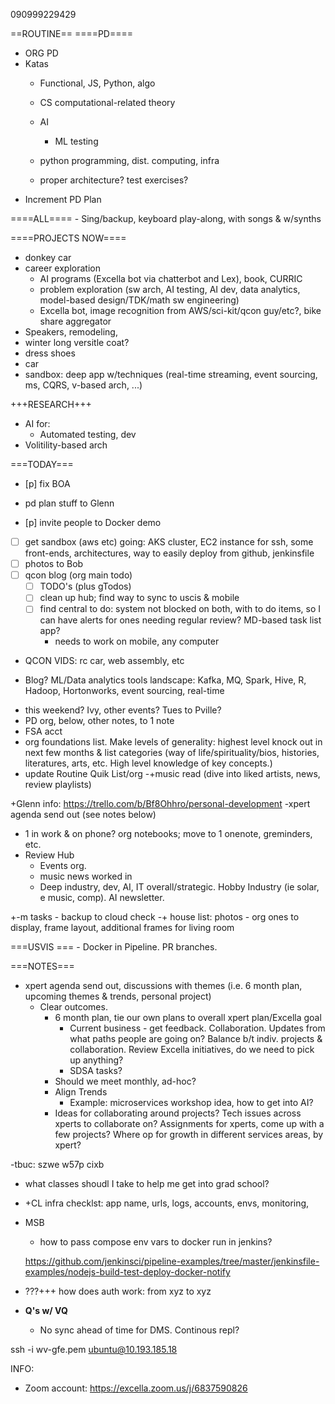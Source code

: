090999229429

==ROUTINE==
====PD====
- ORG PD 
- Katas
    - Functional, JS, Python, algo

    - CS computational-related theory
    - AI
        - ML testing 
    - python programming, dist. computing, infra
    - proper architecture? test exercises?
- Increment PD Plan

====ALL====
    - Sing/backup, keyboard play-along, with songs & w/synths

====PROJECTS NOW====
- donkey car
- career exploration
    - AI programs (Excella bot via chatterbot and Lex), book, CURRIC
    - problem exploration (sw arch, AI testing, AI dev, data analytics, model-based design/TDK/math sw engineering)
    - Excella bot, image recognition from AWS/sci-kit/qcon guy/etc?, bike share aggregator
- Speakers, remodeling, 
- winter long versitle coat?
- dress shoes
- car
- sandbox: deep app w/techniques (real-time streaming, event sourcing, ms, CQRS, v-based arch, ...)

+++RESEARCH+++
- AI for:
    - Automated testing, dev
- Volitility-based arch

===TODAY===
- [p] fix BOA
- pd plan stuff to Glenn

- [p] invite people to Docker demo
- [ ] get sandbox (aws etc) going: AKS cluster, EC2 instance for ssh, some front-ends, architectures, way to easily deploy from github, jenkinsfile
- [ ] photos to Bob
- [ ] qcon blog (org main todo)
    - [ ] TODO's (plus gTodos)
    - [ ] clean up hub; find way to sync to uscis & mobile
    - [ ] find central to do: system not blocked on both, with to do items, so I can have alerts for ones needing regular review? MD-based task list app?
        - needs to work on mobile, any computer


- QCON VIDS: rc car, web assembly, etc
+ Blog? ML/Data analytics tools landscape: Kafka, MQ, Spark, Hive, R, Hadoop, Hortonworks, event sourcing, real-time
- this weekend? Ivy, other events? Tues to Pville?
- PD org, below, other notes, to 1 note
- FSA acct
- org foundations list. Make levels of generality: highest level knock out in next few months & list categories (way of life/spirituality/bios, histories, literatures, arts, etc. High level knowledge of key concepts.)
- update Routine Quik List/org
    -+music read (dive into liked artists, news, review playlists)

+Glenn info: https://trello.com/b/Bf8Ohhro/personal-development
-xpert agenda send out (see notes below)
- 1 in work & on phone? org notebooks; move to 1 onenote, greminders, etc.
- Review Hub
    - Events org.
    - music news worked in
    - Deep industry, dev, AI, IT overall/strategic. Hobby Industry (ie solar, e music, comp). AI newsletter. 

+-m tasks - backup to cloud check
-+ house list: photos - org ones to display, frame layout, additional frames for living room

===USVIS ===
    - Docker in Pipeline. PR branches.


===NOTES===

- xpert agenda send out, discussions with themes (i.e. 6 month plan, upcoming themes & trends, personal project)
    - Clear outcomes.
        - 6 month plan, tie our own plans to overall xpert plan/Excella goal
            - Current business - get feedback. Collaboration. Updates from what paths people are going on? Balance b/t indiv. projects & collaboration. Review Excella initiatives, do we need to pick up anything?
            - SDSA tasks?
        - Should we meet monthly, ad-hoc?
        - Align Trends
            - Example: microservices workshop idea, how to get into AI?
        - Ideas for collaborating around projects? Tech issues across xperts to collaborate on? Assignments for xperts, come up with a few projects? Where op for growth in different services areas, by xpert?

-tbuc: szwe w57p cixb







- what classes shoudl I take to help me get into grad school?


- +CL infra checklst: app name, urls, logs, accounts, envs, monitoring,
- MSB
    - how to pass compose env vars to docker run in jenkins?


    https://github.com/jenkinsci/pipeline-examples/tree/master/jenkinsfile-examples/nodejs-build-test-deploy-docker-notify

- ???+++ how does auth work: from xyz to xyz


- **Q's w/ VQ**
    - No sync ahead of time for DMS. Continous repl?


ssh -i wv-gfe.pem ubuntu@10.193.185.18








INFO:

- Zoom account: https://excella.zoom.us/j/6837590826